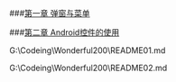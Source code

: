 
###[第一章 弹窗与菜单](https://github.com/redkeyset/Wonderful200/blob/master/app/src/main/java/com/ecs/androidwonderful200/menudialog/README01.md "弹窗与菜单")

###[第二章 Android控件的使用](https://github.com/redkeyset/Wonderful200/blob/master/app/src/main/java/com/ecs/androidwonderful200/AndroidControls/README02.md "Android控件的使用")


G:\Codeing\Wonderful200\README01.md

G:\Codeing\Wonderful200\README02.md
